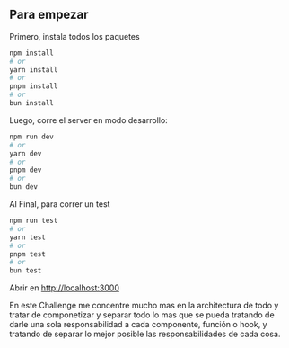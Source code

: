 ## Para empezar

Primero, instala todos los paquetes
```bash
npm install
# or
yarn install
# or
pnpm install
# or
bun install
```

Luego, corre el server en modo desarrollo:
```bash
npm run dev
# or
yarn dev
# or
pnpm dev
# or
bun dev
```

Al Final, para correr un test

```bash
npm run test
# or
yarn test
# or
pnpm test
# or
bun test
```

Abrir en [http://localhost:3000](http://localhost:3000)

En este Challenge me concentre mucho mas en la architectura de todo y tratar de componetizar y separar todo lo mas que se pueda tratando de darle una 
sola responsabilidad a cada componente, función o hook, y tratando de separar lo mejor posible las responsabilidades de cada cosa.
